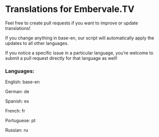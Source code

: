 # Translations for Embervale.TV

Feel free to create pull requests if you want to improve or update translations!

If you change anything in base-en, our script will automatically apply the updates to all other languages.

If you notice a specific issue in a particular language, you’re welcome to submit a pull request directly for that language as well!
### Languages:

English: base-en

German: de

Spanish: es

French: fr

Portuguese: pt

Russian: ru
